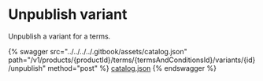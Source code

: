 # Unpublish variant

Unpublish a variant for a terms.

{% swagger src="../../../../.gitbook/assets/catalog.json" path="/v1/products/{productId}/terms/{termsAndConditionsId}/variants/{id}/unpublish" method="post" %}
[catalog.json](../../../../.gitbook/assets/catalog.json)
{% endswagger %}

